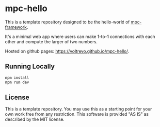 # mpc-hello

This is a template repository designed to be the hello-world of
[mpc-framework](https://github.com/voltrevo/mpc-framework).

It's a minimal web app where users can make 1-to-1 connections with each other
and compute the larger of two numbers.

Hosted on github pages: https://voltrevo.github.io/mpc-hello/.

## Running Locally

```sh
npm install
npm run dev
```

## License

This is a template repository. You may use this as a starting point for your own
work free from any restriction. This software is provided "AS IS" as described
by the MIT license.
